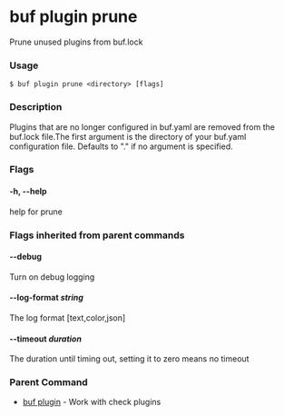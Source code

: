 # buf plugin prune

Prune unused plugins from buf.lock

### Usage

```console
$ buf plugin prune <directory> [flags]
```

### Description

Plugins that are no longer configured in buf.yaml are removed from the buf.lock file.The first argument is the directory of your buf.yaml configuration file. Defaults to "." if no argument is specified.

### Flags

#### \-h, --help

help for prune

### Flags inherited from parent commands

#### \--debug

Turn on debug logging

#### \--log-format _string_

The log format \[text,color,json\]

#### \--timeout _duration_

The duration until timing out, setting it to zero means no timeout

### Parent Command

- [buf plugin](../) - Work with check plugins

